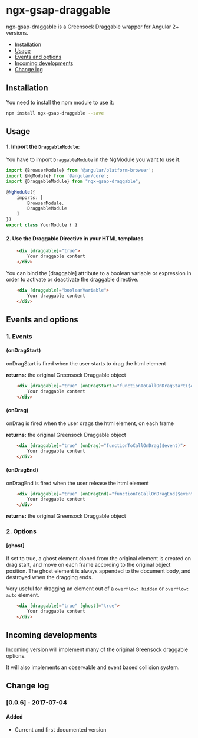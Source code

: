 # ngx-gsap-draggable

ngx-gsap-draggable is a Greensock Draggable wrapper for Angular 2+ versions.

* [Installation](#installation)
* [Usage](#usage)
* [Events and options](#events-and-options)
* [Incoming developments](#incoming-developments)
* [Change log](#change-log)

## Installation

You need to install the npm module to use it:

```sh
npm install ngx-gsap-draggable --save
```

## Usage

#### 1. Import the `DraggableModule`:
You have to import `DraggableModule` in the NgModule you want to use it.

```ts
import {BrowserModule} from '@angular/platform-browser';
import {NgModule} from '@angular/core';
import {DraggableModule} from "ngx-gsap-draggable";

@NgModule({
    imports: [
        BrowserModule,
        DraggableModule
    ]
})
export class YourModule { }
```

#### 2. Use the Draggable Directive in your HTML templates

```html
    <div [draggable]="true">
        Your draggable content
    </div>
```

You can bind the [draggable] attribute to a boolean variable or expression in order to activate or deactivate the draggable directive.

```html
    <div [draggable]="booleanVariable">
        Your draggable content
    </div>
```

## Events and options

### 1. Events

#### (onDragStart)

onDragStart is fired when the user starts to drag the html element

**returns:** the original Greensock Draggable object

```html
    <div [draggable]="true" (onDragStart)="functionToCallOnDragStart($event)">
        Your draggable content
    </div>
```

#### (onDrag)

onDrag is fired when the user drags the html element, on each frame

**returns:** the original Greensock Draggable object

```html
    <div [draggable]="true" (onDrag)="functionToCallOnDrag($event)">
        Your draggable content
    </div>
```

#### (onDragEnd)

onDragEnd is fired when the user release the html element

```html
    <div [draggable]="true" (onDragEnd)="functionToCallOnDragEnd($event)">
        Your draggable content
    </div>
```

**returns:** the original Greensock Draggable object

### 2. Options

#### [ghost]

If set to true, a ghost element cloned from the original element is created on drag start, and move on each frame according to the original object position. The ghost element is always appended to the document body, and destroyed when the dragging ends.

Very useful for dragging an element out of a ```overflow: hidden``` or ```overflow: auto``` element.

```html
    <div [draggable]="true" [ghost]="true">
        Your draggable content
    </div>
```

## Incoming developments

Incoming version will implement many of the original Greensock draggable options.

It will also implements an observable and event based collision system.

## Change log

### [0.0.6] - 2017-07-04
#### Added
- Current and first documented version